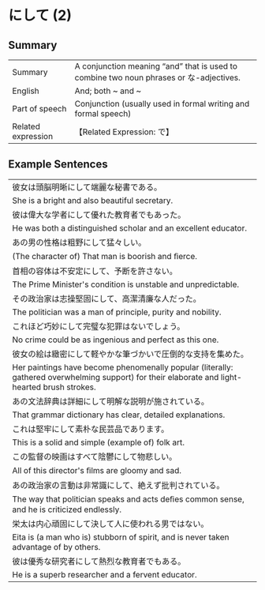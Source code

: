 # にして (2)

## Summary

<table><tr>   <td>Summary</td>   <td>A conjunction meaning “and” that is used to combine two noun phrases or な-adjectives.</td></tr><tr>   <td>English</td>   <td>And; both ~ and ~</td></tr><tr>   <td>Part of speech</td>   <td>Conjunction (usually used in formal writing and formal speech)</td></tr><tr>   <td>Related expression</td>   <td>【Related Expression: で】</td></tr></table>

## Example Sentences

<table><tr><td>彼女は頭脳明晰にして端麗な秘書である。</td></tr><tr><td>She is a bright and also beautiful secretary.</td></tr><tr><td>彼は偉大な学者にして優れた教育者でもあった。</td></tr><tr><td>He was both a distinguished scholar and an excellent educator.</td></tr><tr><td>あの男の性格は粗野にして猛々しい。</td></tr><tr><td>(The character of) That man is boorish and ﬁerce.</td></tr><tr><td>首相の容体は不安定にして、予断を許さない。</td></tr><tr><td>The Prime Minister's condition is unstable and unpredictable.</td></tr><tr><td>その政治家は志操堅固にして、高潔清廉な人だった。</td></tr><tr><td>The politician was a man of principle, purity and nobility.</td></tr><tr><td>これほど巧妙にして完璧な犯罪はないでしょう。</td></tr><tr><td>No crime could be as ingenious and perfect as this one.</td></tr><tr><td>彼女の絵は緻密にして軽やかな筆づかいで圧倒的な支持を集めた。</td></tr><tr><td>Her paintings have become phenomenally popular (literally: gathered overwhelming support) for their elaborate and light-hearted brush strokes.</td></tr><tr><td>あの文法辞典は詳細にして明解な説明が施されている。</td></tr><tr><td>That grammar dictionary has clear, detailed explanations.</td></tr><tr><td>これは堅牢にして素朴な民芸品であります。</td></tr><tr><td>This is a solid and simple (example of) folk art.</td></tr><tr><td>この監督の映画はすべて陰鬱にして物悲しい。</td></tr><tr><td>All of this director's ﬁlms are gloomy and sad.</td></tr><tr><td>あの政治家の言動は非常識にして、絶えず批判されている。</td></tr><tr><td>The way that politician speaks and acts deﬁes common sense, and he is criticized endlessly.</td></tr><tr><td>栄太は内心頑固にして決して人に使われる男ではない。</td></tr><tr><td>Eita is (a man who is) stubborn of spirit, and is never taken advantage of by others.</td></tr><tr><td>彼は優秀な研究者にして熱烈な教育者でもある。</td></tr><tr><td>He is a superb researcher and a fervent educator.</td></tr></table>

